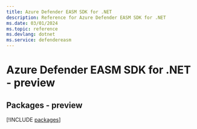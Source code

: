 ```yaml
---
title: Azure Defender EASM SDK for .NET
description: Reference for Azure Defender EASM SDK for .NET
ms.date: 03/01/2024
ms.topic: reference
ms.devlang: dotnet
ms.service: defendereasm
---
```

# Azure Defender EASM SDK for .NET - preview
## Packages - preview
[!INCLUDE [packages](defender-easm-index.md)]
